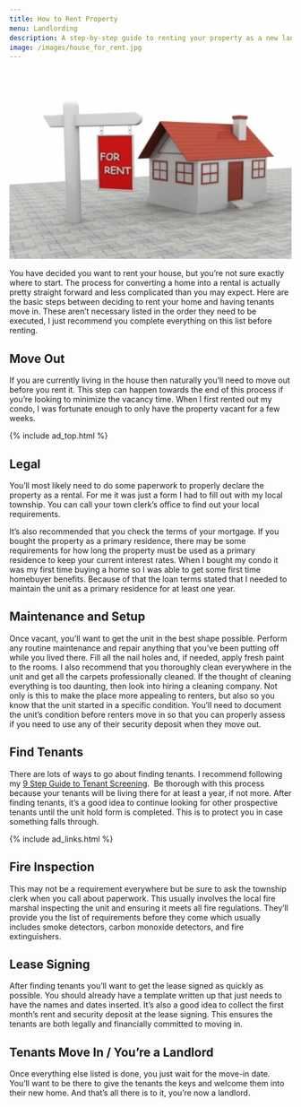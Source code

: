 ```yaml
---
title: How to Rent Property
menu: Landlording
description: A step-by-step guide to renting your property as a new landlord.
image: /images/house_for_rent.jpg
---
```


![House for Rent](/images/house_for_rent.jpg)

You have decided you want to rent your house, but you’re not sure exactly where to start. The process for converting a home into a rental is actually pretty straight forward and less complicated than you may expect. Here are the basic steps between deciding to rent your home and having tenants move in. These aren’t necessary listed in the order they need to be executed, I just recommend you complete everything on this list before renting.

## Move Out

If you are currently living in the house then naturally you’ll need to move out before you rent it. This step can happen towards the end of this process if you’re looking to minimize the vacancy time. When I first rented out my condo, I was fortunate enough to only have the property vacant for a few weeks.

{% include ad_top.html %}

## Legal

You’ll most likely need to do some paperwork to properly declare the property as a rental. For me it was just a form I had to fill out with my local township. You can call your town clerk’s office to find out your local requirements.

It’s also recommended that you check the terms of your mortgage. If you bought the property as a primary residence, there may be some requirements for how long the property must be used as a primary residence to keep your current interest rates. When I bought my condo it was my first time buying a home so I was able to get some first time homebuyer benefits. Because of that the loan terms stated that I needed to maintain the unit as a primary residence for at least one year.

## Maintenance and Setup

Once vacant, you’ll want to get the unit in the best shape possible. Perform any routine maintenance and repair anything that you’ve been putting off while you lived there. Fill all the nail holes and, if needed, apply fresh paint to the rooms. I also recommend that you thoroughly clean everywhere in the unit and get all the carpets professionally cleaned. If the thought of cleaning everything is too daunting, then look into hiring a cleaning company. Not only is this to make the place more appealing to renters, but also so you know that the unit started in a specific condition. You’ll need to document the unit’s condition before renters move in so that you can properly assess if you need to use any of their security deposit when they move out.

## Find Tenants

There are lots of ways to go about finding tenants. I recommend following my [9 Step Guide to Tenant Screening][1].  Be thorough with this process because your tenants will be living there for at least a year, if not more. After finding tenants, it’s a good idea to continue looking for other prospective tenants until the unit hold form is completed. This is to protect you in case something falls through.

{% include ad_links.html %}

## Fire Inspection

This may not be a requirement everywhere but be sure to ask the township clerk when you call about paperwork. This usually involves the local fire marshal inspecting the unit and ensuring it meets all fire regulations. They’ll provide you the list of requirements before they come which usually includes smoke detectors, carbon monoxide detectors, and fire extinguishers.

## Lease Signing

After finding tenants you’ll want to get the lease signed as quickly as possible. You should already have a template written up that just needs to have the names and dates inserted. It’s also a good idea to collect the first month&#8217;s rent and security deposit at the lease signing. This ensures the tenants are both legally and financially committed to moving in.

## Tenants Move In / You’re a Landlord

Once everything else listed is done, you just wait for the move-in date. You’ll want to be there to give the tenants the keys and welcome them into their new home. And that’s all there is to it, you’re now a landlord.

 [1]: /landlording/screening
